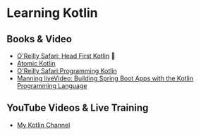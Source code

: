 # Learning Kotlin

## Books & Video
- [O'Reilly Safari: Head First Kotlin](https://learning.oreilly.com/library/view/head-first-kotlin/9781491996683/) 🚧
- [Atomic Kotlin](https://www.atomickotlin.com/atomickotlin/)
- [O'Reilly Safari:Programming Kotlin](https://learning.oreilly.com/library/view/programming-kotlin/9781680507287/f_0004.xhtml)
- [Manning liveVideo: Building Spring Boot Apps with the Kotlin Programming Language](https://livevideo.manning.com/module/81_1_1/building-spring-boot-applications-with-the-kotlin-programming-language/introduction/introduction?)

## YouTube Videos & Live Training
- [My Kotlin Channel](https://www.youtube.com/playlist?list=PLYGGViEsFProOoDUK2TW-k2dQcJBFdWpQ)
